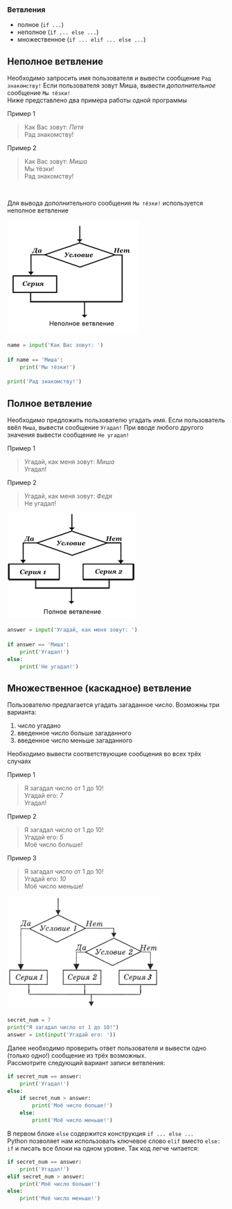 ### Ветвления
* полное (`if ...`)
* неполное (`if ... else ...`)
* множественное (`if ... elif ... else ...`)

## Неполное ветвление

Необходимо запросить имя пользователя и вывести сообщение `Рад знакомству!` Если пользователя зовут Миша, вывести _дополнительное_ сообщение `Мы тёзки!`  
Ниже представлено два примера работы одной программы

Пример 1
> Как Вас зовут: _Петя_  
> Рад знакомству! 

Пример 2
> Как Вас зовут: _Миша_  
> Мы тёзки!  
> Рад знакомству!

&nbsp;

Для вывода дополнительного сообщения `Мы тёзки!` используется неполное ветвление 

![image info](./pics/pic1.png)

```python
name = input('Как Вас зовут: ')

if name == 'Миша':
    print('Мы тёзки!')

print('Рад знакомству!')
```

## Полное ветвление

Необходимо предложить пользователю угадать имя. Если пользователь ввёл `Миша`, вывести сообщение `Угадал!` При вводе любого другого значения вывести сообщение `Не угадал!`

Пример 1 
> Угадай, как меня зовут: _Миша_  
> Угадал!  

Пример 2 
> Угадай, как меня зовут: _Федя_  
> Не угадал!  

![image info](./pics/pic2.png)

```python
answer = input('Угадай, как меня зовут: ')

if answer == 'Миша':
    print('Угадал!')
else:
    print('Не угадал!')
```

## Множественное (каскадное) ветвление

Пользователю предлагается угадать загаданное число. Возможны три варианта:

1. число угадано
2. введенное число больше загаданного
3. введенное число меньше загаданного

Необходимо вывести соответствующие сообщения во всех трёх случаях

Пример 1 
> Я загадал число от 1 до 10!  
> Угадай его: _7_  
> Угадал!  

Пример 2
> Я загадал число от 1 до 10!  
> Угадай его: _5_  
> Моё число больше!

Пример 3
> Я загадал число от 1 до 10!  
> Угадай его: _10_  
> Моё число меньше!

![image info](./pics/pic3.png)

```python
secret_num = 7
print("Я загадал число от 1 до 10!")
answer = int(input('Угадай его: '))
```
Далее необходимо проверить ответ пользователя и вывести одно (только одно!) сообщение из трёх возможных.  
Рассмотрите следующий вариант записи ветвления:

```python
if secret_num == answer:
    print('Угадал!')
else:
    if secret_num > answer:
        print('Моё число больше!')
    else:
        print('Моё число меньше!')
```

В первом блоке `else` содержится конструкция `if ... else ...`  
Python позволяет нам использовать ключевое слово `elif` вместо `else: if` и писать все блоки на одном уровне. Так код легче читается:

```python
if secret_num == answer:
    print('Угадал!')
elif secret_num > answer:
    print('Моё число больше!')
else:
    print('Моё число меньше!')
```
